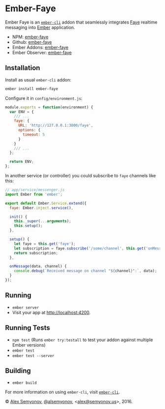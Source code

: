 # Ember-Faye

Ember Faye is an [`ember-cli`][] addon that seamlessly integrates [Faye][] realtime messaging into [Ember][] application.

* NPM: [ember-faye][npm]
* Github: [ember-faye][github]
* Ember Addons: [ember-faye][emberaddons]
* Ember Observer: [ember-faye][emberobserver]

## Installation

Install as usual `ember-cli` addon:

``` bash
ember install ember-faye
```

Configure it in `config/environment.js`:

``` javascript
module.exports = function(environment) {
  var ENV = {
    /// ...
    faye: {
      URL: 'http://127.0.0.1:3000/faye',
      options: {
        timeout: 5
      }
    }
    /// ...
  };

  return ENV;
};
```

In another service (or controller) you could subscribe to `faye` channels like this:

``` javascript
// app/service/messenger.js
import Ember from 'ember';

export default Ember.Service.extend({
  faye: Ember.inject.service(),

  init() {
    this._super(...arguments);
    this.setup();
  },

  setup() {
    let faye = this.get('faye');
    let subscription = faye.subscribe('/some/channel', this.get('onMessage'), this);
    return subscription;
  },

  onMessage(data, channel) {
    console.debug(`Received message on channel "${channel}":`, data);
  }
});

```

## Running

* `ember server`
* Visit your app at [http://localhost:4200](http://localhost:4200).

## Running Tests

* `npm test` (Runs `ember try:testall` to test your addon against multiple Ember versions)
* `ember test`
* `ember test --server`

## Building

* `ember build`

For more information on using `ember-cli`, visit [`ember-cli`][].

© [Alex Semyonov][], [@alsemyonov][], <[alex@semyonov.us][]>, 2016.

[Ember]: http://emberjs.com/
[`ember-cli`]: http://ember-cli.com/
[Faye]: http://faye.jcoglan.com/

[npm]: https://www.npmjs.com/package/ember-faye
[github]: https://github.com/alsemyonov/ember-faye
[emberobserver]: https://emberobserver.com/addons/ember-faye
[emberaddons]: https://www.emberaddons.com/?query=ember-faye

[Alex Semyonov]: https://al.semyonov.us/
[@alsemyonov]: https://github.com/alsemyonov
[alex@semyonov.us]: mailto:alex@semyonov.us
